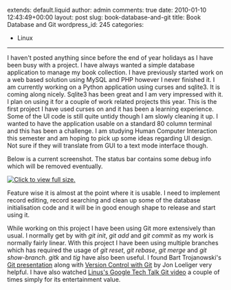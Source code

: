 extends: default.liquid
author: admin
comments: true
date: 2010-01-10 12:43:49+00:00
layout: post
slug: book-database-and-git
title: Book Database and Git
wordpress_id: 245
categories:
- Linux
---

I haven't posted anything since before the end of year holidays as I have been busy with a project. I have always wanted a simple database application to manage my book collection. I have previously started work on a web based solution using MySQL and PHP however I never finished it. I am currently working on a Python application using curses and sqlite3. It is coming along nicely. Sqlite3 has been great and I am very impressed with it. I plan on using it for a couple of work related projects this year. This is the first project I have used curses on and it has been a learning experience. Some of the UI code is still quite untidy though I am slowly cleaning it up. I wanted to have the application usable on a standard 80 column terminal and this has been a challenge. I am studying Human Computer Interaction this semester and am hoping to pick up some ideas regarding UI design. Not sure if they will translate from GUI to a text mode interface though. 

Below is a current screenshot. The status bar contains some debug info which will be removed eventually.

[![Click to view full size.](/uploads/2010/01/book_database_thumb.png)](/uploads/2010/01/book_database.png)

Feature wise it is almost at the point where it is usable. I need to implement record editing, record searching and clean up some of the database initialisation code and it will be in good enough shape to release and start using it.

While working on this project I have been using Git more extensively than usual. I normally get by with _git init_, _git add_ and _git commit_ as my work is normally fairly linear. With this project I have been using multiple branches which has required the usage of _git reset_, _git rebase_, _git merge_ and _git show-branch_. _gitk_ and _tig_ have also been useful. I found Bart Trojanowski's [Git presentation](http://excess.org/article/2008/07/ogre-git-tutorial/) along with [Version Control with Git](http://www.amazon.com/Version-Control-Git-collaborative-development/dp/0596520123) by Jon Loeliger very helpful. I have also watched [Linus's Google Tech Talk Git video](http://www.youtube.com/watch?v=4XpnKHJAok8) a couple of times simply for its entertainment value. 
